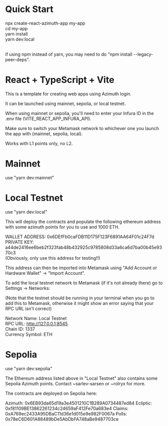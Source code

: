 # Quick Start

npx create-react-azimuth-app my-app  
cd my-app  
yarn install  
yarn dev:local  
<br>

if using npm instead of yarn, you may need to do "npm install --legacy-peer-deps".

# React + TypeScript + Vite

This is a template for creating web apps using Azimuth login.

It can be launched using mainnet, sepolia, or local testnet.

When using mainnet or sepolia, you'll need to enter your Infura ID in the .env file (VITE_REACT_APP_INFURA_API).

Make sure to switch your Metamask network to whichever one you launch the app with (mainnet, sepolia, local).

Works with L1 points only, no L2.

# Mainnet

use "yarn dev:mainnet"

# Local Testnet

use "yarn dev:local"

This will deploy the contracts and populate the following ethereum address with some azimuth points for you to use and 1000 ETH.

WALLET ADDRESS: 0x6DEfFb0caFDB11D175F123F6891AA64F01c24F7d  
PRIVATE KEY: a44de2416ee6beb2f323fab48b432925c9785808d33a6ca6d7ba00b45e9370c3  
(Obviously, only use this address for testing!!)

This address can then be imported into Metamask using "Add Account or Hardware Wallet" -> "Import Account".

To add the local testnet network to Metamask (if it's not already there) go to Settings -> Networks:

(Note that the testnet should be running in your terminal when you go to add this to Metamask, otherwise it might show an error saying that your RPC URL isn't correct)

Network Name: Local Testnet  
RPC URL: http://127.0.0.1:8545  
Chain ID: 1337  
Currency Symbol: ETH

# Sepolia

use "yarn dev:sepolia"

The Ethereum address listed above in "Local Testnet" also contains some Sepolia Azimuth points. Contact ~sarlev-sarsen or ~rolryx for more.

The contracts are deployed on Sepolia here:

Azimuth: 0x6EB93da65d19a3e4501210C1B289A0734487ed84
Ecliptic: 0xf81109BE13862261234c24659aF412Fe70a683e4
Claims: 0xA769ec2433A95DBaC11d36e1d015e9e982F0067a
Polls: 0x78eC6D601A88489bDe5AbDbFA748aBe9487703ce
